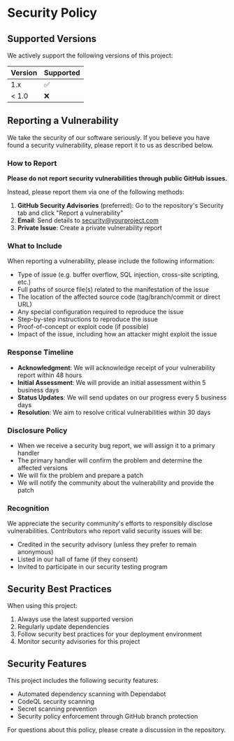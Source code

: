 # Security Policy

## Supported Versions

We actively support the following versions of this project:

| Version | Supported          |
| ------- | ------------------ |
| 1.x     | :white_check_mark: |
| < 1.0   | :x:                |

## Reporting a Vulnerability

We take the security of our software seriously. If you believe you have found a security vulnerability, please report it to us as described below.

### How to Report

**Please do not report security vulnerabilities through public GitHub issues.**

Instead, please report them via one of the following methods:

1. **GitHub Security Advisories** (preferred): Go to the repository's Security tab and click "Report a vulnerability"
2. **Email**: Send details to security@yourproject.com
3. **Private Issue**: Create a private vulnerability report

### What to Include

When reporting a vulnerability, please include the following information:

- Type of issue (e.g. buffer overflow, SQL injection, cross-site scripting, etc.)
- Full paths of source file(s) related to the manifestation of the issue
- The location of the affected source code (tag/branch/commit or direct URL)
- Any special configuration required to reproduce the issue
- Step-by-step instructions to reproduce the issue
- Proof-of-concept or exploit code (if possible)
- Impact of the issue, including how an attacker might exploit the issue

### Response Timeline

- **Acknowledgment**: We will acknowledge receipt of your vulnerability report within 48 hours
- **Initial Assessment**: We will provide an initial assessment within 5 business days
- **Status Updates**: We will send updates on our progress every 5 business days
- **Resolution**: We aim to resolve critical vulnerabilities within 30 days

### Disclosure Policy

- When we receive a security bug report, we will assign it to a primary handler
- The primary handler will confirm the problem and determine the affected versions
- We will fix the problem and prepare a patch
- We will notify the community about the vulnerability and provide the patch

### Recognition

We appreciate the security community's efforts to responsibly disclose vulnerabilities. Contributors who report valid security issues will be:

- Credited in the security advisory (unless they prefer to remain anonymous)
- Listed in our hall of fame (if they consent)
- Invited to participate in our security testing program

## Security Best Practices

When using this project:

1. Always use the latest supported version
2. Regularly update dependencies
3. Follow security best practices for your deployment environment
4. Monitor security advisories for this project

## Security Features

This project includes the following security features:

- Automated dependency scanning with Dependabot
- CodeQL security scanning
- Secret scanning prevention
- Security policy enforcement through GitHub branch protection

For questions about this policy, please create a discussion in the repository.